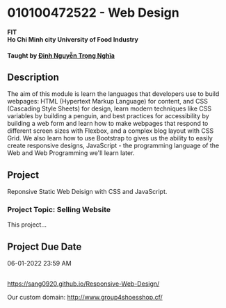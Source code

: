 # 010100472522 - Web Design

__FIT<br>
Ho Chi Minh city University of Food Industry__

#### Taught by [Đinh Nguyễn Trọng Nghĩa](https://www.youtube.com/channel/UCuMITT7oXJMM5t0tNMJUrXA) 

## Description
The aim of this module is learn the languages that developers use to build webpages: HTML (Hypertext Markup Language) for content, and CSS (Cascading Style Sheets) for design, learn modern techniques like CSS variables by building a penguin, and best practices for accessibility by building a web form and learn how to make webpages that respond to different screen sizes with Flexbox, and a complex blog layout with CSS Grid. We also learn how to use Bootstrap to gives us the ability to easily create responsive designs, JavaScript - the programming language of the Web and Web Programming we'll learn later.

## Project

Reponsive Static Web Deisign with CSS and JavaScript.
### Project Topic: Selling Website

This project...

## Project Due Date
06-01-2022 23:59 AM

##

https://sang0920.github.io/Responsive-Web-Design/

Our custom domain: http://www.group4shoesshop.cf/
